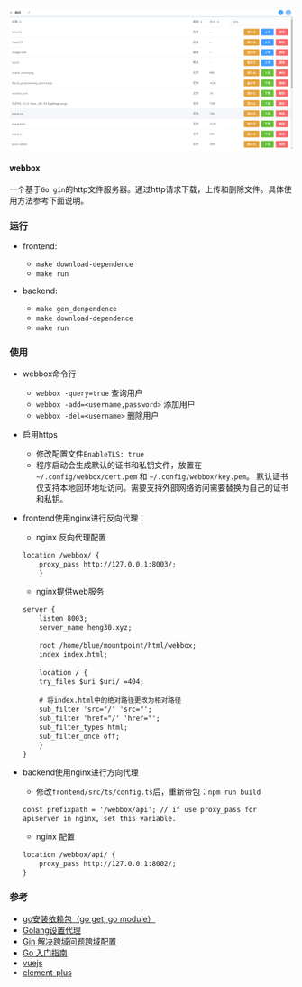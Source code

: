 ![screenshot](./screenshot/webbox.png)

#### webbox
一个基于`Go gin`的http文件服务器。通过http请求下载，上传和删除文件。具体使用方法参考下面说明。

### 运行
- frontend:
    - `make download-dependence`
    - `make run`

- backend:
    - `make gen_denpendence`
    - `make download-dependence`
    - `make run`

### 使用
- webbox命令行
    - `webbox -query=true` 查询用户
    - `webbox -add=<username,password>` 添加用户
    - `webbox -del=<username>` 删除用户

- 启用https
    - 修改配置文件`EnableTLS: true`
    - 程序启动会生成默认的证书和私钥文件，放置在`~/.config/webbox/cert.pem` 和 `~/.config/webbox/key.pem`。 默认证书仅支持本地回环地址访问。需要支持外部网络访问需要替换为自己的证书和私钥。

- frontend使用nginx进行反向代理：
    - nginx 反向代理配置
    ```
    location /webbox/ {
        proxy_pass http://127.0.0.1:8003/;
        }

    ```

    - nginx提供web服务
    ```
    server {
        listen 8003;
        server_name heng30.xyz;

        root /home/blue/mountpoint/html/webbox;
        index index.html;

        location / {
        try_files $uri $uri/ =404;

        # 将index.html中的绝对路径更改为相对路径
        sub_filter 'src="/' 'src="';
        sub_filter 'href="/' 'href="';
        sub_filter_types html;
        sub_filter_once off;
        }
    }

    ```

- backend使用nginx进行方向代理
    - 修改`frontend/src/ts/config.ts`后，重新带包：`npm run build`
    ```
    const prefixpath = '/webbox/api'; // if use proxy_pass for apiserver in nginx, set this variable.
    ```

    - nginx 配置
    ```
    location /webbox/api/ {
        proxy_pass http://127.0.0.1:8002/;
    }

    ```

### 参考
- [go安装依赖包（go get, go module）](https://blog.csdn.net/weixin_41519463/article/details/103501485)
- [Golang设置代理](https://developer.aliyun.com/article/879662)
- [Gin 解决跨域问题跨域配置](https://juejin.cn/post/6871583587062415367)
- [Go 入门指南](https://learnku.com/docs/the-way-to-go)
- [vuejs](https://cn.vuejs.org/guide/introduction.htmlhttps://cn.vuejs.org/guide/introduction.html)
- [element-plus](https://element-plus.gitee.io/zh-CN/)
